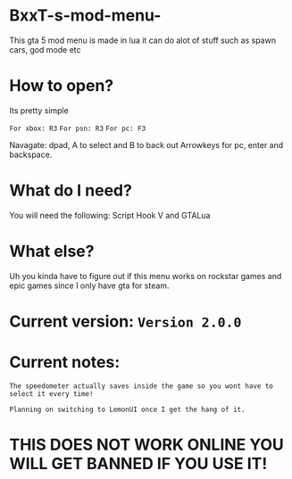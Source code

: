 # BxxT-s-mod-menu-
This gta 5 mod menu is made in lua it can do alot of stuff such as spawn cars, god mode etc

# How to open?

Its pretty simple 

``For xbox: R3``
``For psn: R3``
``For pc: F3``

Navagate: dpad, A to select and B to back out
Arrowkeys for pc, enter and backspace.

# What do I need? 

You will need the following: Script Hook V and GTALua

# What else?

Uh you kinda have to figure out if this menu works on rockstar games and epic games since I only have gta for steam.

# Current version: ``Version 2.0.0``

# Current notes: 

``The speedometer actually saves inside the game so you wont have to select it every time!``

``Planning on switching to LemonUI once I get the hang of it.``

# THIS DOES NOT WORK ONLINE YOU WILL GET BANNED IF YOU USE IT!
